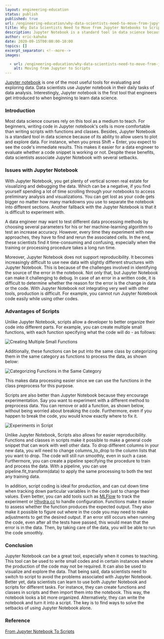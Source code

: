 ```yaml
---
layout: engineering-education
status: publish
published: true
url: /engineering-education/why-data-scientists-need-to-move-from-jupyter-notebooks-to-scripts/
title: Why Data Scientists Need to Move from Jupyter Notebooks to Scripts
description: Jupyter Notebook is a standard tool in data science because of its ability to allow users to plot and explore data.
author: eric-kahuha
date: 2020-09-15T00:00:00-10:00
topics: []
excerpt_separator: <!--more-->
images:

  - url: /engineering-education/why-data-scientists-need-to-move-from-jupyter-notebooks-to-scripts/hero.jpg
    alt: Moving from Jupyter to Scripts
---
```

[Jupyter notebook](https://jupyter.org/) is one of the most useful tools for evaluating and exploring data. Data scientists use Jupyter notebook in their daily tasks of data analysis. Interestingly, Jupyter notebook is the first tool that engineers get introduced to when beginning to learn data science.
<!--more-->
### Introduction
Most data science courses rely on this tool as a medium to teach. For beginners, writing code in Jupyter notebook's cells is more comfortable than writing scripts with functions and classes. Besides, Jupyter Notebook is a standard tool in data science because of its ability to allow users to plot and explore data. For instance, when you press Shift + Enter, you expect to see the code's immediate results. This makes it easier for a data engineer to evaluate whether a code snippet is working or not. Despite these benefits, data scientists associate Jupyter Notebook with several setbacks.

### Issues with Jupyter Notebook
With Jupyter Notebook, you get plenty of vertical screen real estate for visualizing and debugging the data. Which can be a negative, if you find yourself spending a lot of time scrolling through your notebooks to access preliminary analysis and visualizations. You can get lost as your code gets bigger no matter how many markdowns you use to separate the notebook into different sections. Another fallback with the Jupyter Notebook is that it is difficult to experiment with.

A data engineer may want to test different data processing methods by choosing several parameters for his or her machine-learning algorithm to test an increase accuracy. However, every time they experiment with new approaches, they have to find and rerun the associated cells. In the end, these scientists find it time-consuming and confusing, especially when the training or processing procedure takes a long run time.

Moreover, Jupyter Notebook does not support reproducibility. It becomes increasingly difficult to use new data with slightly different structures with Jupyter Notebook. This is because of the challenges involved in identifying the source of the error in the notebook. Not only that, but Jupyter Notebook can make it challenging to debug. In case of an error in a written code, it is difficult to determine whether the reason for the error is the change in data or the code. With Jupyter Notebook not integrating very well with other tools, production is difficult. For example, you cannot run Jupyter Notebook code easily while using other codes.

### Advantages of Scripts
Unlike Jupyter Notebook, scripts allow a developer to better organize their code into different parts. For example, you can create multiple small functions, with each function specifying what the code will do - as follows:

![Creating Multiple Small Functions](/engineering-education/why-data-scientists-need-to-move-from-jupyter-notebooks-to-scripts/creating-multiple-small-functions.png)

Additionally, these functions can be put into the same class by categorizing them in the same category as functions to process the data, as shown below:

![Categorizing Functions in the Same Category](/engineering-education/why-data-scientists-need-to-move-from-jupyter-notebooks-to-scripts/categorizing-functions-in-the-same-category.png)

This makes data processing easier since we can use the functions in the class preprocess for this purpose.

Scripts are also better than Jupyter Notebook because they encourage experimentation. Say you want to experiment with a different method to preprocess data. You can remove or add a function, as shown below, without being worried about breaking the code. Furthermore, even if you happen to break the code, you would know exactly where to fix it.

![Experiments in Script](/engineering-education/why-data-scientists-need-to-move-from-jupyter-notebooks-to-scripts/experiments.png)

Unlike Jupyter Notebook, Scripts also allows for easier reproducibility. Functions and classes in scripts make it possible to make a general code snippet that can work with well other data. To drop different columns in your new data, you will need to change columns_to_drop to the column lists that you want to drop. The code will still run smoothly, even in such a case. Furthermore, you can create a pipeline specifying the procedure to train and process the data. With a pipeline, you can use pipeline.fit_transform(data) to apply the same processing to both the test any training data.

In addition, script coding is ideal for production, and can cut down time when tracking down particular variables in the code just to change their values. Even better, you can add tools such as [MLFlow](https://mlflow.org/) to track the experiment or [Hhydra.cc](https://hydra.cc/) to handle configuration. Functions make it easier to assess whether the function produces the expected output. They also make it possible to figure out where in the code you may need to make adjustments to get the desired output. If an error still occurs when running the code, even after all the tests have passed, this would mean that the error is in the data. Then, by taking care of the data, you will be able to run the code smoothly.

### Conclusion
Jupyter Notebook can be a great tool, especially when it comes to teaching. This tool can be used to write small codes and in certain instances where the production of the code may not be required. It can also be used to visualize and explore the data. That being said, data scientists need to switch to script to avoid the problems associated with Jupyter Notebook. Better yet, data scientists can learn to use both Jupyter Notebook and scripts for different tasks. For instance, they can create functions and classes in scripts and then import them into the notebook. This way, the notebook looks a bit more organized. Alternatively, they can write the notebook and turn it into a script. The key is to find ways to solve the setbacks of using Jupyter Notebook alone.

### Reference
[From Jupyter Notebook To Scripts](https://towardsdatascience.com/from-jupyter-notebook-to-sc-582978d3c0c)
